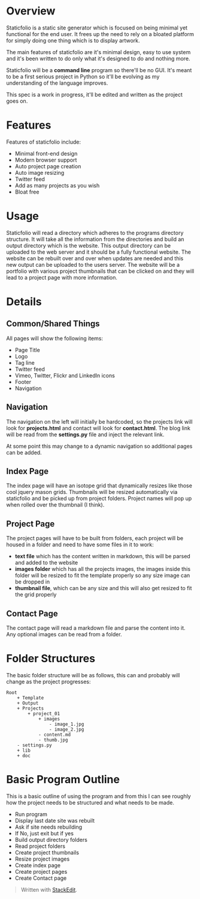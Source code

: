 Overview
========
Staticfolio is a static site generator which is focused on being minimal yet 
functional for the end user. It frees up the need to rely on a bloated 
platform for simply doing one thing which is to display artwork.

The main features of staticfolio are it's minimal design, easy to use system 
and it's been written to do only what it's designed to do and nothing more. 

Staticfolio will be a **command line** program so there'll be no GUI. It's meant to be a first serious project in Python so it'll be evolving as my understanding of the language improves.

This spec is a work in progress, it'll be edited and written as the project goes on.

Features
========
Features of staticfolio include:

- Minimal front-end design
- Modern browser support
- Auto project page creation
- Auto image resizing
- Twitter feed
- Add as many projects as you wish
- Bloat free

Usage
=====
Staticfolio will read a directory which adheres to the programs directory structure. It will take all the information from the directories and build an output directory which is the website. This output directory can be uploaded to the web server and it should be a fully functional website.
The website can be rebuilt over and over when updates are needed and this new output can be uploaded to the users server.
The website will be a portfolio with various project thumbnails that can be clicked on and they will lead to a project page with more information.

Details
=======

Common/Shared Things
--------------------

All pages will show the following items: 

- Page Title
- Logo
- Tag line
- Twitter feed
- Vimeo, Twitter, Flickr and LinkedIn icons
- Footer
- Navigation

Navigation
----------
The navigation on the left will initially be hardcoded, so the projects link will look for **projects.html** and contact will look for **contact.html**. The blog link will be read from the **settings.py** file and inject the relevant link.

At some point this may change to a dynamic navigation so additional pages can be added.

Index Page
----------
The index page will have an isotope grid that dynamically resizes like those cool jquery mason grids. Thumbnails will be resized automatically via staticfolio and be picked up from project folders. Project names will pop up when rolled over the thumbnail (I think).

Project Page
------------
The project pages will have to be built from folders, each project will be housed in a folder and need to have some files in it to work: 

- **text file** which has the content written in markdown, this will be parsed and added to the website
- **images folder** which has all the projects images, the images inside this folder will be resized to fit the template properly so any size image can be dropped in
- **thumbnail file**, which can be any size and this will also get resized to fit the grid properly

Contact Page
------------
The contact page will read a markdown file and parse the content into it. Any optional images can be read from a folder.

Folder Structures
=================

The basic folder structure will be as follows, this can and probably will change as the project progresses:

    Root
        + Template
        + Output
        + Projects
            + project_01
                + images
                    - image_1.jpg
                    - image_2.jpg
                - content.md
                - thumb.jpg
        - settings.py
        + lib
        + doc
        
Basic Program Outline
=====================

This is a basic outline of using the program and from this I can see roughly how the project needs to be structured and what needs to be made.

- Run program
- Display last date site was rebuilt
- Ask if site needs rebuilding
- If No, just exit but if yes
- Build output directory folders
- Read project folders
- Create project thumbnails
- Resize project images
- Create index page
- Create project pages
- Create Contact page




> Written with [StackEdit](https://stackedit.io/).

